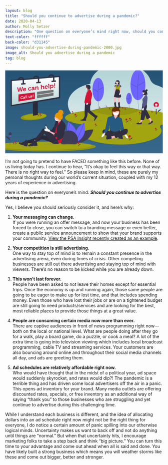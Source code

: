 ```yaml
---
layout: blog
title: "Should you continue to advertise during a pandemic?"
date: 2020-04-13
author: Molly Setzer
description: "One question on everyone’s mind right now, should you continue to advertise during a pandemic? Discover five reasons why you should seriously consider it."
text-color: "ffffff"
back-color: "d31145"
image: should-you-advertise-during-pandemic-2000.jpg
image_alt: Should you advertise during a pandemic
tag: blog
---
```


![Should you advertise during a pandemic](should-you-advertise-during-pandemic-2000.jpg)

I’m not going to pretend to have FACED something like this before. None of us living today has. I continue to hear, “It’s okay to feel this way or that way. There is no right way to feel.” So please keep in mind, these are purely my personal thoughts during our world’s current situation, coupled with my 12 years of experience in advertising.

Here is the question on everyone’s mind: **_Should you continue to advertise during a pandemic?_**

Yes, I believe you should seriously consider it, and here’s why:

1. **Your messaging can change.**<br>
   If you were running an offer message, and now your business has been forced to close, you can switch to a branding message or even better, create a public service announcement to show that your brand supports your community. <a href="https://www.youtube.com/watch?v=eDg5fg0itQA&feature=youtu.be" target="\_blank">View the PSA Insight recently created as an example</a>.

2. **Your competition is still advertising.**<br>
   One way to stay top of mind is to remain a constant presence in the advertising arena, even during times of crisis. Other competing businesses are still out there advertising and staying top of mind with viewers. There’s no reason to be kicked while you are already down.

3. **This won’t last forever.**<br>
   People have been asked to not leave their homes except for essential trips. Once the economy is up and running again, those same people are going to be eager to make up for lost time, and that includes spending money. Even those who have lost their jobs or are on a tightened budget are still going to need products/services and are looking for the best, most reliable places to provide those things at a great value.

4. **People are consuming certain media now more than ever.**<br>
   There are captive audiences in front of news programming right now—both on the local or national level. What are people doing after they go for a walk, play a board game, do a puzzle, or cook a meal? A lot of the extra time is going into television viewing which includes local broadcast programming, cable TV and streaming services. Your customers are also bouncing around online and throughout their social media channels all day, and ads are greeting them.

5. **Ad schedules are relatively affordable right now.**<br>
   Who would have thought that in the midst of a political year, ad space would suddenly skyrocket, and rates would dip?! The pandemic is a terrible thing and has driven some local advertisers off the air in a panic. This opens ad inventory for your brand. Many media outlets are offering discounted rates, specials, or free inventory as an additional way of saying “thank you” to those businesses who are struggling and yet continue to advertise during this challenging time.

While I understand each business is different, and the idea of allocating dollars into an ad schedule right now might not be the right thing for everyone, I do notice a certain amount of panic spilling into our otherwise logical minds. Uncertainty makes us want to back off and not do anything until things are “normal.” But when that uncertainty hits, I encourage marketing folks to take a step back and think “big picture.” You can turn this time to your advantage and come out ahead when all is said and done. You have likely built a strong business which means you will weather storms like these and come out bigger, better and stronger.
